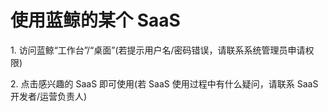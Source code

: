# 使用蓝鲸的某个 SaaS

1\. 访问蓝鲸“工作台”/“桌面”(若提示用户名/密码错误，请联系系统管理员申请权限)

2\. 点击感兴趣的 SaaS 即可使用(若 SaaS 使用过程中有什么疑问，请联系 SaaS 开发者/运营负责人)
